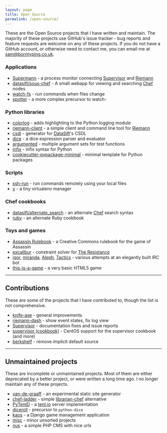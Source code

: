 ```yaml
---
layout: page
title: Open Source
permalink: /open-source/
---
```


These are the Open Source projects that I have written and maintain. The majority of these projects use GitHub's issue tracker - bug reports and feature requests are welcome on any of these projects. If you do not have a GitHub account, or otherwise need to contact me, you can email me at [sam@borntyping.co.uk](mailto:sam@borntyping.co.uk).

### Applications

* [Supermann](https://github.com/borntyping/supermann) - a process monitor connecting [Supervisor](http://supervisord.org/) and [Riemann](http://riemann.io/)
* [datasift/sous-chef](https://github.com/datasift/sous-chef) - A small webapp for viewing and searching [Chef](http://www.getchef.com/) nodes
* [watch-fs](https://github.com/borntyping/watch-fs) - run commands when files change
* [spotter](https://github.com/borntyping/spotter) - a more complex precursor to watch-

### Python libraries

* [colorlog](https://github.com/borntyping/python-colorlog) - adds highlighting to the Python logging module
* [riemann-client](https://github.com/borntyping/python-riemann-client) - a simple client and command line tool for [Riemann](http://riemann.io/)
* [csdl](https://github.com/borntyping/python-csdl) - generator for [DataSift](http://datasift.com/)'s CSDL
* [dice](https://github.com/borntyping/python-dice) - a dice expression parser and evaluator
* [argumented](https://github.com/borntyping/python-argumented) - multiple argument sets for test functions
* [infix](https://github.com/borntyping/python-infix) - infix syntax for Python
* [cookiecutter-pypackage-minimal](https://github.com/borntyping/cookiecutter-pypackage-minimal) - minimal template for Python packages

### Scripts

* [ssh-run](https://github.com/borntyping/ssh-run) - run commands remotely using your local files
* [v](https://github.com/borntyping/v) - a tiny virtualenv manager

### Chef cookbooks

* [datasift/alternate_search](https://github.com/datasift/alternate_search) - an alternate [Chef](http://www.getchef.com/) search syntax
* [ruby](https://github.com/borntyping/cookbook-ruby) - an alternate Ruby cookbook

### Toys and games

* [Assassin Rulebook](https://github.com/aberassassin/rulebook) - a Creative Commons rulebook for the game of Assassin
* [excalibur](https://github.com/borntyping/excalibur) - constraint solver for [The Resistance](http://boardgamegeek.com/boardgame/41114/the-resistance)
* [igor](https://github.com/borntyping/igor), [miranda](https://github.com/borntyping/miranda), [Aleph](https://github.com/borntyping/aleph), [Tactics](https://github.com/borntyping/tactics) - various attempts at an elegantly built IRC bot
* [this-is-a-game](https://github.com/borntyping/this-is-a-game) - a very basic HTML5 game

***

## Contributions

These are some of the projects that I have contributed to, though the list is not comprehensive.

* [knife-axe](https://github.com/faja/knife-axe) - general improvements
* [riemann-dash](https://github.com/aphyr/riemann-dash) - show event states, fix log view
* [Supervisor](https://github.com/Supervisor/supervisor/) - documentation fixes and issue reports
* [supervisor (cookbook)](https://github.com/poise/supervisor) - CentOS support for the supervisor cookbook (and more)
* [berkshelf](https://github.com/berkshelf/berkshelf/pull/983) - remove implicit default source

***

## Unmaintained projects

These are incomplete or unmaintained projects. Most of them are either deprecated by a better project, or were written a long time ago. I no longer maintain any of these projects.

* [van-de-graaff](https://github.com/borntyping/van-de-graaff) - an experimental static site generator
* [chef-ladder](https://github.com/borntyping/chef-ladder) - simple [librarian-chef](https://github.com/applicationsonline/librarian-chef) alternative
* [PyTentD](https://github.com/pytent/pytentd) - a [tent.io](https://tent.io/) server implementation
* [diceroll](https://github.com/borntyping/diceroll) - precursor to `python-dice`
* [kaos](https://github.com/borntyping/django-kaos) - a Django game management application
* [misc](https://github.com/borntyping/misc) - minor unsorted projects
* [nus](https://github.com/borntyping/nus) - a simple PHP CMS with nice urls
